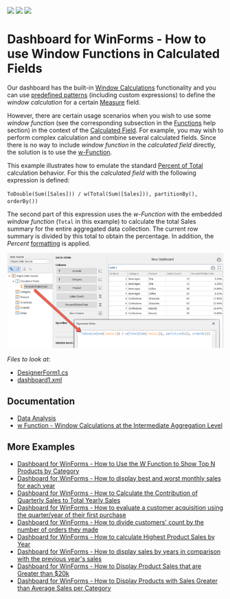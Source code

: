<!-- default badges list -->
![](https://img.shields.io/endpoint?url=https://codecentral.devexpress.com/api/v1/VersionRange/404742878/21.1.5%2B)
[![](https://img.shields.io/badge/Open_in_DevExpress_Support_Center-FF7200?style=flat-square&logo=DevExpress&logoColor=white)](https://supportcenter.devexpress.com/ticket/details/T1028236)
[![](https://img.shields.io/badge/📖_How_to_use_DevExpress_Examples-e9f6fc?style=flat-square)](https://docs.devexpress.com/GeneralInformation/403183)
<!-- default badges end -->
# Dashboard for WinForms - How to use Window Functions in Calculated Fields

Our dashboard has the built-in [Window Calculations](https://docs.devexpress.com/Dashboard/116917/common-features/advanced-analytics/window-calculations?p=netframework) functionality and you can use [predefined patterns](https://docs.devexpress.com/Dashboard/115920/common-features/advanced-analytics/window-calculations/creating-window-calculations) (including custom expressions) to define the *window calculation* for a certain [Measure](https://docs.devexpress.com/Dashboard/116523/basic-concepts-and-terminology/measures-and-dimensions?p=netframework) field.

However, there are certain usage scenarios when you wish to use some *window function* (see the corresponding subsection in the [Functions](https://docs.devexpress.com/Dashboard/400122/common-features/advanced-analytics/expression-constants-operators-and-functions#functions) help section) in the context of the [Calculated Field](https://docs.devexpress.com/Dashboard/116934/common-features/advanced-analytics/calculated-fields?p=netframework). For example, you may wish to perform complex calculation and combine several calculated fields. Since there is no way to include *window function* in the *calculated field* directly, the solution is to use the [w-Function](https://docs.devexpress.com/Dashboard/401421/common-features/advanced-analytics/aggregations/w-function-aggregation-intermediate-level?p=netframework).

This example illustrates how to emulate the standard [Percent of Total](https://docs.devexpress.com/Dashboard/115920/common-features/advanced-analytics/window-calculations/creating-window-calculations#percent-of-total) calculation behavior. For this the *calculated field* with the following expression is defined:

`ToDouble(Sum([Sales])) / w(Total(Sum([Sales])), partitionBy(), orderBy())`

The second part of this expression uses the *w-Function* with the embedded *window function* (`Total` in this example) to calculate the total Sales summary for the entire aggregated data collection. The current row summary is divided by this total to obtain the percentage. In addition, the *Percent* [formatting](https://docs.devexpress.com/Dashboard/15697/winforms-dashboard/winforms-designer/create-dashboards-in-the-winforms-designer/data-shaping/formatting-data) is applied.

![](images/screenshot.png)

<!-- default file list -->
*Files to look at*:

* [DesignerForm1.cs](./CS/DesignerForm1.cs)
* [dashboard1.xml](./CS/dashboard1.xml)
<!-- default file list end -->

## Documentation

- [Data Analysis](https://docs.devexpress.com/Dashboard/115868/winforms-dashboard/winforms-designer/create-dashboards-in-the-winforms-designer/data-analysis)
- [w Function - Window Calculations at the Intermediate Aggregation Level](https://docs.devexpress.com/Dashboard/401421/common-features/advanced-analytics/aggregations/w-function-aggregation-intermediate-level)


## More Examples

- [Dashboard for WinForms - How to Use the W Function to Show Top N Products by Category](https://github.com/DevExpress-Examples/winforms-dashboard-w-function-example)
- [Dashboard for WinForms - How to display best and worst monthly sales for each year](https://github.com/DevExpress-Examples/how-to-display-best-and-worst-monthly-sales-for-each-year-t369371)
- [Dashboard for WinForms - How to Calculate the Contribution of Quarterly Sales to Total Yearly Sales](https://github.com/DevExpress-Examples/how-to-calculate-the-contribution-of-quarterly-sales-to-total-yearly-sales)
- [Dashboard for WinForms - How to evaluate a customer acquisition using the quarter/year of their first purchase](https://github.com/DevExpress-Examples/how-to-divide-customers-count-by-the-number-of-orders-they-made-t372356)
- [Dashboard for WinForms - How to divide customers' count by the number of orders they made](https://github.com/DevExpress-Examples/how-to-divide-customers-count-by-the-number-of-orders-they-made-t372356)
- [Dashboard for WinForms - How to calculate Highest Product Sales by Year](https://github.com/DevExpress-Examples/how-to-show-products-with-the-best-sales-in-a-year-along-with-sales-values-t372408)
- [Dashboard for WinForms - How to display sales by years in comparison with the previous year's sales](https://github.com/DevExpress-Examples/win-dashboard-display-previous-year-sales)
- [Dashboard for WinForms - How to Display Product Sales that are Greater than $20k](https://github.com/DevExpress-Examples/How-to-Display-Product-Sales-that-are-Greater-than-20k)
- [Dashboard for WinForms - How to Display Products with Sales Greater than Average Sales per Category](https://github.com/DevExpress-Examples/How-to-Display-Product-with-Sales-Greater-than-Average-Sales-per-Category)
